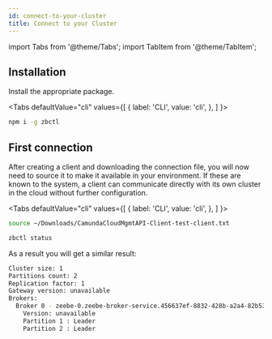 ```yaml
---
id: connect-to-your-cluster
title: Connect to your Cluster
---
```


import Tabs from '@theme/Tabs';
import TabItem from '@theme/TabItem';

## Installation

Install the appropriate package.

<Tabs
defaultValue="cli"
values={[
{ label: 'CLI', value: 'cli', },
]
}>

<TabItem value="cli">

```bash
npm i -g zbctl
```

</TabItem>

</Tabs>

## First connection

After creating a client and downloading the connection file, you will now need to source it to make it available in your environment. If these are known to the system, a client can communicate directly with its own cluster in the cloud without further configuration.

<Tabs
defaultValue="cli"
values={[
{ label: 'CLI', value: 'cli', },
]
}>

<TabItem value="cli">

```bash
source ~/Downloads/CamundaCloudMgmtAPI-Client-test-client.txt
```

```bash
zbctl status
```

</TabItem>

</Tabs>

As a result you will get a similar result:

```bash
Cluster size: 1
Partitions count: 2
Replication factor: 1
Gateway version: unavailable
Brokers:
  Broker 0 - zeebe-0.zeebe-broker-service.456637ef-8832-428b-a2a4-82b531b25635-zeebe.svc.cluster.local:26501
    Version: unavailable
    Partition 1 : Leader
    Partition 2 : Leader
```
